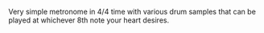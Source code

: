 Very simple metronome in 4/4 time with various drum samples that can be played at whichever 8th note your heart desires.
